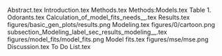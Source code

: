 Abstract.tex
Introduction.tex
Methods.tex
Methods:Models.tex
Table 1. Odorants.tex
Calculation_of_model_fits_needs__.tex
Results.tex
figures/basic_gen_plots/results.png
Modeling.tex
figures/0/cartoon.png
subsection_Modeling_label_sec_results_modeling__.tex
figures/model_fits/model_fits.png
Model fits.tex
figures/mse/mse.png
Discussion.tex
To Do List.tex